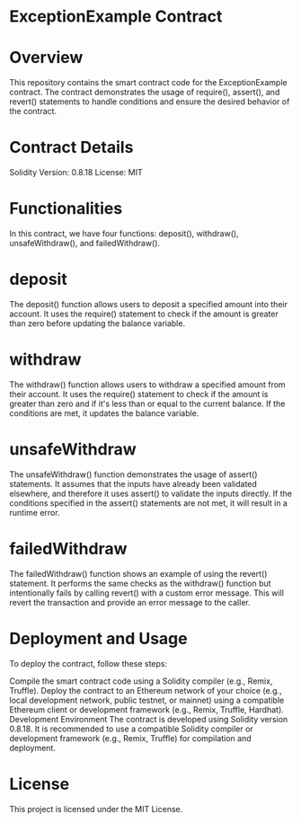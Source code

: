 # ExceptionExample Contract


# Overview


This repository contains the smart contract code for the ExceptionExample contract. The contract demonstrates the usage of require(), assert(), and revert() statements to handle conditions and ensure the desired behavior of the contract.

# Contract Details


Solidity Version: 0.8.18
License: MIT


# Functionalities


In this contract, we have four functions: deposit(), withdraw(), unsafeWithdraw(), and failedWithdraw(). 

# deposit

The deposit() function allows users to deposit a specified amount into their account. It uses the require() statement to check if the amount is greater than zero before updating the balance variable. 

# withdraw

The withdraw() function allows users to withdraw a specified amount from their account. It uses the require() statement to check if the amount is greater than zero and if it's less than or equal to the current balance. If the conditions are met, it updates the balance variable.

# unsafeWithdraw

The unsafeWithdraw() function demonstrates the usage of assert() statements. It assumes that the inputs have already been validated elsewhere, and therefore it uses assert() to validate the inputs directly. If the conditions specified in the assert() statements are not met, it will result in a runtime error. 


# failedWithdraw

The failedWithdraw() function shows an example of using the revert() statement. It performs the same checks as the withdraw() function but intentionally fails by calling revert() with a custom error message. This will revert the transaction and provide an error message to the caller.

# Deployment and Usage


To deploy the contract, follow these steps:

Compile the smart contract code using a Solidity compiler (e.g., Remix, Truffle).
Deploy the contract to an Ethereum network of your choice (e.g., local development network, public testnet, or mainnet) using a compatible Ethereum client or development framework (e.g., Remix, Truffle, Hardhat).
Development Environment
The contract is developed using Solidity version 0.8.18. It is recommended to use a compatible Solidity compiler or development framework (e.g., Remix, Truffle) for compilation and deployment.

# License


This project is licensed under the MIT License.
